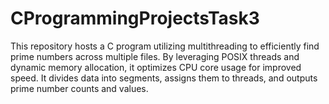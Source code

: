 # CProgrammingProjectsTask3
This repository hosts a C program utilizing multithreading to efficiently find prime numbers across multiple files. By leveraging POSIX threads and dynamic memory allocation, it optimizes CPU core usage for improved speed. It divides data into segments, assigns them to threads, and outputs prime number counts and values.
